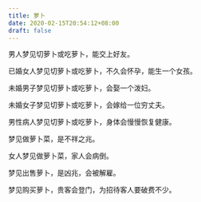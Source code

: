 ```yaml
---
title: 萝卜
date: 2020-02-15T20:54:12+08:00
draft: false
---
```


男人梦见切萝卜或吃萝卜，能交上好友。

已婚女人梦见切萝卜或吃萝卜，不久会怀孕，能生一个女孩。

未婚男子梦见切萝卜或吃萝卜，会娶一个泼妇。

未婚女子梦见切萝卜或吃萝卜，会嫁给一位穷丈夫。

男性病人梦见切萝卜或吃萝卜，身体会慢慢恢复健康。

梦见做萝卜菜，是不祥之兆。

女人梦见做萝卜菜，家人会病倒。

梦见出售萝卜，是凶兆，会被解雇。

梦见购买萝卜，贵客会登门，为招待客人要破费不少。